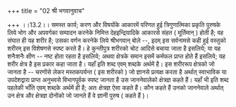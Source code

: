+++
title = "02 श्री भगवानुवाच"

+++
।।13.2।। समस्त कार्य; करण और विषयोंके आकारमें परिणत हुई त्रिगुणात्मिका
प्रकृति पुरुषके लिये भोग और अपवर्गका सम्पादन करनेके निमित्त
देहइन्द्रियादिके आकारसे संहत ( मूर्तिमान् ) होती है; वह संघात ही यह शरीर
है; उसका वर्णन करनेके लिये श्रीभगवान् बोले --, इदम् इस सर्वनामसे कही हुई
वस्तुको शरीरम् इस विशेषणसे स्पष्ट करते हैं। हे कुन्तीपुत्र शरीरको चोट
आदिसे बचाया जाता है इसलिये; या यह शनैःशनैः क्षीण -- नष्ट होता रहता है
इसलिये; अथवा क्षेत्रके समान इसमें कर्मफल प्राप्त होते हैं इसलिये; यह
शरीर क्षेत्र है इस प्रकार कहा जाता है। यहाँ इति शब्द एवम् शब्दके अर्थमें
है। इस शरीररूप क्षेत्रको जो जानता है -- चरणोंसे लेकर मस्तकपर्यन्त ( इस
शरीरको ) जो ज्ञानसे प्रत्यक्ष करता है अर्थात् स्वाभाविक या उपदेशद्वारा
प्राप्त अनुभवसे विभागपूर्वक स्पष्ट जानता है उस जाननेवालेको क्षेत्रज्ञ
कहते हैं। यहाँ भी इति शब्द पहलेकी भाँति एवम् शब्दके अर्थमें ही है; अतः
क्षेत्रज्ञ ऐसा कहते हैं। कौन कहते हैं उनको जाननेवाले अर्थात् उन क्षेत्र
और क्षेत्रज्ञ दोनोंको जो जानते हैं वे ज्ञानी पुरुष ( कहते हैं )।
